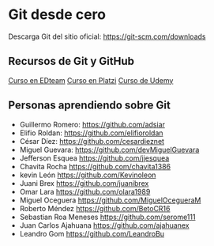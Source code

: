 # Git desde cero

Descarga Git del sitio oficial: https://git-scm.com/downloads

## Recursos de Git y GitHub

[Curso en EDteam](https://ed.team/cursos/git)
[Curso en Platzi](https://platzi.com/cursos/git-github/)
[Curso de Udemy](https://www.udemy.com/git-y-github-completo-desde-cero/)

## Personas aprendiendo sobre Git

- Guillermo Romero: https://github.com/adsiar
- Elifio Roldan: https://github.com/elifioroldan
- César Díez: https://github.com/cesardieznet
- Miguel Guevara: https://github.com/devMiguelGuevara
- Jefferson Esquea https://github.com/jjesquea
- Chavita Rocha https://github.com/chavita1386
- kevin León https://github.com/Kevinoleon
- Juani Brex https://github.com/juanibrex
- Omar Lara https://github.com/olara1989
- Miguel Oceguera https://github.com/MiguelOcegueraM
- Roberto Méndez https://github.com/BetoCR16
- Sebastian Roa Meneses https://github.com/serome111
- Juan Carlos Ajahuana https://github.com/ajahuanex
- Leandro Gom https://github.com/LeandroBu 